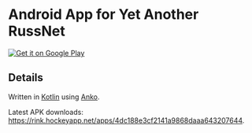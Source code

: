 # Android App for Yet Another RussNet

<!-- Well, how to change the width? -->

<a href="https://play.google.com/store/apps/details?id=net.russianword.android&utm_source=global_co&utm_medium=prtnr&utm_content=Mar2515&utm_campaign=PartBadge&pcampaignid=MKT-AC-global-none-all-co-pr-py-PartBadges-Oct1515-1"><img alt="Get it on Google Play" src="https://play.google.com/intl/en_us/badges/images/apps/en-play-badge.png" /></a>

## Details

Written in [Kotlin](http://kotlinlang.org/) using [Anko](https://github.com/Kotlin/anko).

Latest APK downloads: <https://rink.hockeyapp.net/apps/4dc188e3cf2141a9868daaa643207644>.
